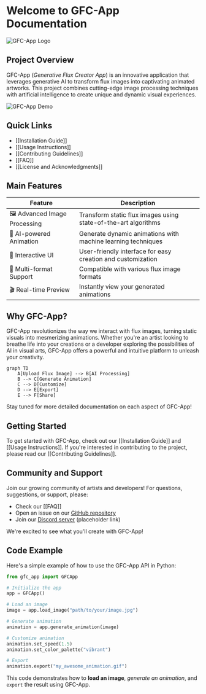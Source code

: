 # Welcome to GFC-App Documentation

![GFC-App Logo](https://via.placeholder.com/300x150?text=GFC-App+Logo)

## Project Overview

GFC-App (*Generative Flux Creator App*) is an innovative application that leverages generative AI to transform flux images into captivating animated artworks. This project combines cutting-edge image processing techniques with artificial intelligence to create unique and dynamic visual experiences.

![GFC-App Demo](https://via.placeholder.com/600x400?text=GFC-App+Demo+GIF)

## Quick Links

- [[Installation Guide]]
- [[Usage Instructions]]
- [[Contributing Guidelines]]
- [[FAQ]]
- [[License and Acknowledgments]]

## Main Features

| Feature | Description |
|---------|-------------|
| 🖼️ Advanced Image Processing | Transform static flux images using state-of-the-art algorithms |
| 🤖 AI-powered Animation | Generate dynamic animations with machine learning techniques |
| 🎨 Interactive UI | User-friendly interface for easy creation and customization |
| 📁 Multi-format Support | Compatible with various flux image formats |
| 🎬 Real-time Preview | Instantly view your generated animations |

## Why GFC-App?

GFC-App revolutionizes the way we interact with flux images, turning static visuals into mesmerizing animations. Whether you're an artist looking to breathe life into your creations or a developer exploring the possibilities of AI in visual arts, GFC-App offers a powerful and intuitive platform to unleash your creativity.

```mermaid
graph TD
    A[Upload Flux Image] --> B[AI Processing]
    B --> C[Generate Animation]
    C --> D[Customize]
    D --> E[Export]
    E --> F[Share]
```

Stay tuned for more detailed documentation on each aspect of GFC-App!

## Getting Started

To get started with GFC-App, check out our [[Installation Guide]] and [[Usage Instructions]]. If you're interested in contributing to the project, please read our [[Contributing Guidelines]].

## Community and Support

Join our growing community of artists and developers! For questions, suggestions, or support, please:

- Check our [[FAQ]]
- Open an issue on our [GitHub repository](https://github.com/Kuonirad/GFC-App/issues)
- Join our [Discord server](https://discord.gg/gfcapp) (placeholder link)

We're excited to see what you'll create with GFC-App!

## Code Example

Here's a simple example of how to use the GFC-App API in Python:

```python
from gfc_app import GFCApp

# Initialize the app
app = GFCApp()

# Load an image
image = app.load_image("path/to/your/image.jpg")

# Generate animation
animation = app.generate_animation(image)

# Customize animation
animation.set_speed(1.5)
animation.set_color_palette("vibrant")

# Export
animation.export("my_awesome_animation.gif")
```

This code demonstrates how to **load an image**, *generate an animation*, and `export` the result using GFC-App.
